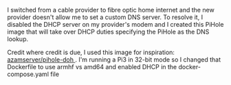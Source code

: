 I switched from a cable provider to fibre optic home internet and the new provider doesn't allow me to set a custom DNS server. To resolve it, I disabled the DHCP server on my provider's modem and I created this PiHole image that will take over DHCP duties specifying the PiHole as the DNS lookup.

Credit where credit is due, I used this image for inspiration: [azamserver/pihole-doh ](https://hub.docker.com/r/azamserver/pihole-doh). I'm running a Pi3 in 32-bit mode so I changed that Dockerfile to use armhf vs amd64 and enabled DHCP in the docker-compose.yaml file

